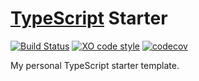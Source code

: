 # [TypeScript](https://www.typescriptlang.org) Starter

[![Build Status](https://github.com/jonahsnider/typescript-starter/workflows/CI/badge.svg)](https://github.cjonahsnidersnider/typescript-starter/actions)
[![XO code style](https://img.shields.io/badge/code_style-XO-5ed9c7.svg)](https://github.com/xojs/xo)
[![codecov](https://codecov.io/gh/jonahsnider/typescript-starter/branch/main/graph/badge.svg)](https://codecov.io/jonahsnidersnider/typescript-starter)

My personal TypeScript starter template.
